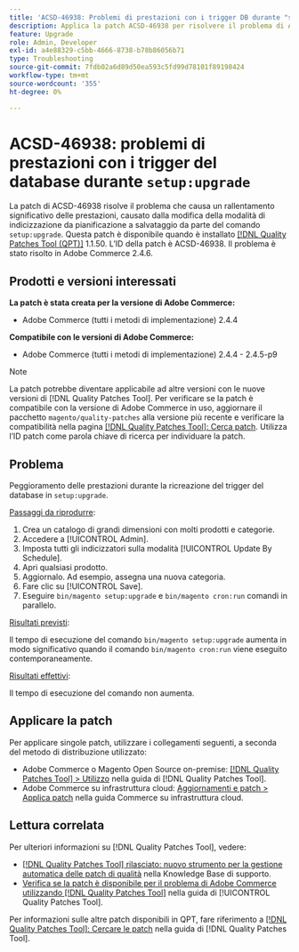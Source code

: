```yaml
---
title: 'ACSD-46938: Problemi di prestazioni con i trigger DB durante "setup:upgrade"'
description: Applica la patch ACSD-46938 per risolvere il problema di Adobe Commerce, in cui il comando "setup:upgrade" cambia la modalità dell’indicizzatore da pianificazione a salvataggio, causando un significativo rallentamento delle prestazioni.
feature: Upgrade
role: Admin, Developer
exl-id: a4e88329-c5bb-4666-8738-b78b86056b71
type: Troubleshooting
source-git-commit: 7fdb02a6d89d50ea593c5fd99d78101f89198424
workflow-type: tm+mt
source-wordcount: '355'
ht-degree: 0%

---
```


# ACSD-46938: problemi di prestazioni con i trigger del database durante `setup:upgrade`

La patch di ACSD-46938 risolve il problema che causa un rallentamento significativo delle prestazioni, causato dalla modifica della modalità di indicizzazione da pianificazione a salvataggio da parte del comando `setup:upgrade`. Questa patch è disponibile quando è installato [[!DNL Quality Patches Tool (QPT)]](https://experienceleague.adobe.com/it/docs/commerce-operations/tools/quality-patches-tool/quality-patches-tool-to-self-serve-quality-patches) 1.1.50. L’ID della patch è ACSD-46938. Il problema è stato risolto in Adobe Commerce 2.4.6.

## Prodotti e versioni interessati

**La patch è stata creata per la versione di Adobe Commerce:**

* Adobe Commerce (tutti i metodi di implementazione) 2.4.4

**Compatibile con le versioni di Adobe Commerce:**

* Adobe Commerce (tutti i metodi di implementazione) 2.4.4 - 2.4.5-p9

>[!NOTE]
>
>La patch potrebbe diventare applicabile ad altre versioni con le nuove versioni di [!DNL Quality Patches Tool]. Per verificare se la patch è compatibile con la versione di Adobe Commerce in uso, aggiornare il pacchetto `magento/quality-patches` alla versione più recente e verificare la compatibilità nella pagina [[!DNL Quality Patches Tool]: Cerca patch](https://experienceleague.adobe.com/tools/commerce-quality-patches/index.html?lang=it). Utilizza l’ID patch come parola chiave di ricerca per individuare la patch.

## Problema

Peggioramento delle prestazioni durante la ricreazione del trigger del database in `setup:upgrade`.

<u>Passaggi da riprodurre</u>:

1. Crea un catalogo di grandi dimensioni con molti prodotti e categorie.
1. Accedere a [!UICONTROL Admin].
1. Imposta tutti gli indicizzatori sulla modalità [!UICONTROL Update By Schedule].
1. Apri qualsiasi prodotto.
1. Aggiornalo. Ad esempio, assegna una nuova categoria.
1. Fare clic su [!UICONTROL Save].
1. Eseguire `bin/magento setup:upgrade` e `bin/magento cron:run` comandi in parallelo.

<u>Risultati previsti</u>:

Il tempo di esecuzione del comando `bin/magento setup:upgrade` aumenta in modo significativo quando il comando `bin/magento cron:run` viene eseguito contemporaneamente.

<u>Risultati effettivi</u>:

Il tempo di esecuzione del comando non aumenta.

## Applicare la patch

Per applicare singole patch, utilizzare i collegamenti seguenti, a seconda del metodo di distribuzione utilizzato:

* Adobe Commerce o Magento Open Source on-premise: [[!DNL Quality Patches Tool] > Utilizzo](/help/tools/quality-patches-tool/usage.md) nella guida di [!DNL Quality Patches Tool].
* Adobe Commerce su infrastruttura cloud: [Aggiornamenti e patch > Applica patch](https://experienceleague.adobe.com/docs/commerce-cloud-service/user-guide/develop/upgrade/apply-patches.html?lang=it) nella guida Commerce su infrastruttura cloud.

## Lettura correlata

Per ulteriori informazioni su [!DNL Quality Patches Tool], vedere:

* [[!DNL Quality Patches Tool] rilasciato: nuovo strumento per la gestione automatica delle patch di qualità](https://experienceleague.adobe.com/it/docs/commerce-operations/tools/quality-patches-tool/quality-patches-tool-to-self-serve-quality-patches) nella Knowledge Base di supporto.
* [Verifica se la patch è disponibile per il problema di Adobe Commerce utilizzando  [!DNL Quality Patches Tool]](/help/tools/quality-patches-tool/patches-available-in-qpt/check-patch-for-magento-issue-with-magento-quality-patches.md) nella guida di [!UICONTROL Quality Patches Tool].


Per informazioni sulle altre patch disponibili in QPT, fare riferimento a [[!DNL Quality Patches Tool]: Cercare le patch](https://experienceleague.adobe.com/tools/commerce-quality-patches/index.html?lang=it) nella guida di [!DNL Quality Patches Tool].

